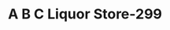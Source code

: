 ---
f_zip-code: 20619
f_state-code: MD
title: A B C Liquor Store-299
f_phone: 301-862-7770
f_city-only: California
f_address: 22741 Three Notch Road California
f_location-unique-id: '299'
slug: a-b-c-liquor-store-299
updated-on: '2024-05-30T13:46:58.046Z'
created-on: '2024-05-30T13:36:59.803Z'
published-on: '2024-05-30T13:54:32.469Z'
f_city-state: cms/city/california-md.md
f_company: cms/company/a-b-c-liquor-store.md
f_state: cms/state/maryland.md
layout: '[payday-loan].html'
tags: payday-loan
---
